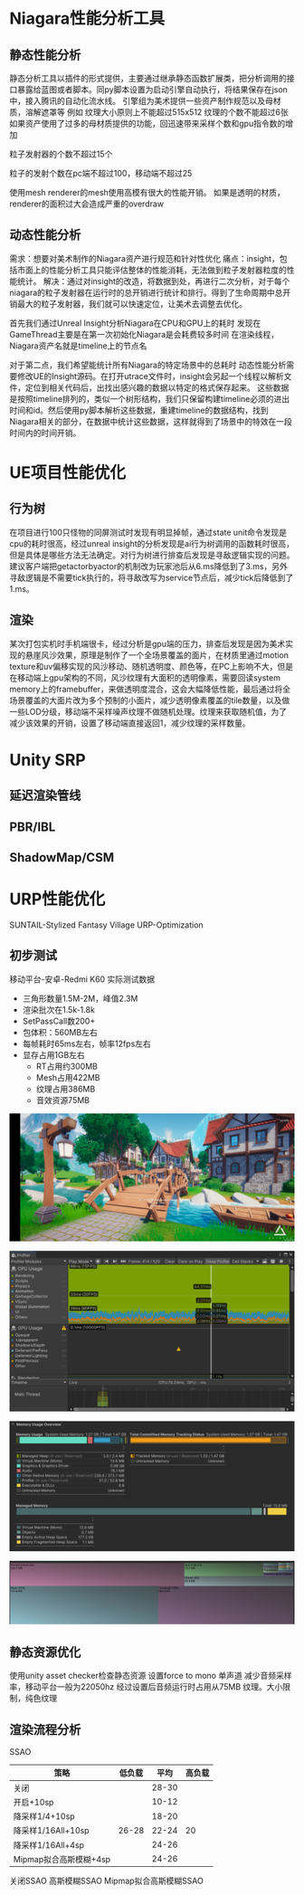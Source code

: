 # Niagara性能分析工具
## 静态性能分析
静态分析工具以插件的形式提供，主要通过继承静态函数扩展类，把分析调用的接口暴露给蓝图或者脚本。同py脚本设置为启动引擎自动执行，将结果保存在json中，接入腾讯的自动化流水线。
引擎组为美术提供一些资产制作规范以及母材质，溶解遮罩等
例如
纹理大小原则上不能超过515x512
纹理的个数不能超过6张
如果资产使用了过多的母材质提供的功能，回迅速带来采样个数和gpu指令数的增加

粒子发射器的个数不超过15个

粒子的发射个数在pc端不超过100，移动端不超过25

使用mesh renderer的mesh使用高模有很大的性能开销。
如果是透明的材质，renderer的面积过大会造成严重的overdraw

## 动态性能分析

需求：想要对美术制作的Niagara资产进行规范和针对性优化
痛点：insight，包括市面上的性能分析工具只能评估整体的性能消耗，无法做到粒子发射器粒度的性能统计。
解决：通过对insight的改造，将数据到处，再进行二次分析，对于每个niagara的粒子发射器在运行时的总开销进行统计和排行。得到了生命周期中总开销最大的粒子发射器，我们就可以快速定位，让美术去调整去优化。



首先我们通过Unreal Insight分析Niagara在CPU和GPU上的耗时
发现在GameThread主要是在第一次初始化Niagara是会耗费较多时间
在渲染线程，Niagara资产名就是timeline上的节点名

对于第二点，我们希望能统计所有Niagara的特定场景中的总耗时
动态性能分析需要修改UE的Insight源码。在打开utrace文件时，insight会另起一个线程以解析文件，定位到相关代码后，出找出感兴趣的数据以特定的格式保存起来。
这些数据是按照timeline排列的，类似一个树形结构，我们只保留构建timeline必须的进出时间和id。然后使用py脚本解析这些数据，重建timeline的数据结构，找到Niagara相关的部分，在数据中统计这些数据，这样就得到了场景中的特效在一段时间内的时间开销。

# UE项目性能优化
## 行为树
在项目进行100只怪物的同屏测试时发现有明显掉帧，通过state unit命令发现是cpu的耗时很高，经过unreal insight的分析发现是ai行为树调用的函数耗时很高，但是具体是哪些方法无法确定。对行为树进行排查后发现是寻敌逻辑实现的问题。建议客户端把getactorbyactor的机制改为玩家池后从6.ms降低到了3.ms，另外寻敌逻辑是不需要tick执行的，将寻敌改写为service节点后，减少tick后降低到了1.ms。
## 渲染
某次打包实机时手机端很卡，经过分析是gpu端的压力，排查后发现是因为美术实现的悬崖风沙效果，原理是制作了一个全场景覆盖的面片，在材质里通过motion texture和uv偏移实现的风沙移动、随机透明度、颜色等，在PC上影响不大，但是在移动端上gpu架构的不同，风沙纹理有大面积的透明像素，需要回读system memory上的framebuffer，来做透明度混合，这会大幅降低性能，最后通过将全场景覆盖的大面片改为多个预制的小面片，减少透明像素覆盖的tile数量，以及做一些LOD分级，移动端不采样噪声纹理不做随机处理。纹理来获取随机值，为了减少该效果的开销，设置了移动端直接返回1，减少纹理的采样数量。


# Unity SRP
## 延迟渲染管线
## PBR/IBL
## ShadowMap/CSM

# URP性能优化
SUNTAIL-Stylized Fantasy Village
URP-Optimization
## 初步测试
移动平台-安卓-Redmi K60 实际测试数据
- 三角形数量1.5M-2M，峰值2.3M
- 渲染批次在1.5k-1.8k
- SetPassCall数200+
- 包体积：560MB左右
- 每帧耗时65ms左右，帧率12fps左右
- 显存占用1GB左右
	- RT占用约300MB
	- Mesh占用422MB
	- 纹理占用386MB
	- 音效资源75MB

![](assets/Screenshot_2023-08-03-14-52-49-066_com.DefaultCom.jpg)

![](assets/Pasted%20image%2020230803151029.png)

![](assets/Pasted%20image%2020230803151241.png)

![](assets/Pasted%20image%2020230803151630.png)


## 静态资源优化
使用unity asset checker检查静态资源
设置force to mono 单声道
减少音频采样率，移动平台一般为22050hz
经过设置后音频运行时占用从75MB
纹理。大小限制，纯色纹理

## 渲染流程分析
SSAO

| 策略                   | 低负载 | 平均  | 高负载 |
| ---------------------- | ------ | ----- | ------ |
| 关闭                   |        | 28-30 |        |
| 开启+10sp              |        | 10-12 |        |
| 降采样1/4+10sp         |        | 18-20 |        |
| 降采样1/16All+10sp     | 26-28  | 22-24 | 20     |
| 降采样1/16All+4sp      |        | 24-26 |        |
| Mipmap拟合高斯模糊+4sp |        |   24-26    |        |

关闭SSAO
高斯模糊SSAO
Mipmap拟合高斯模糊SSAO



